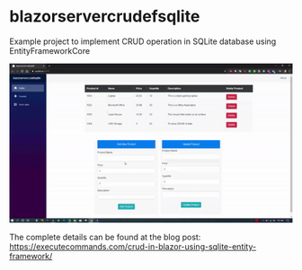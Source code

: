 # blazorservercrudefsqlite
Example project to implement CRUD operation in SQLite database using EntityFrameworkCore

![](BlazorCrudSqlite.gif)

The complete details can be found at the blog post: https://executecommands.com/crud-in-blazor-using-sqlite-entity-framework/
